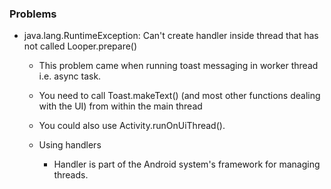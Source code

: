### Problems

* java.lang.RuntimeException: Can't create handler inside thread that has not called Looper.prepare()

	* This problem came when running toast messaging in worker thread i.e. async task.
	
	* You need to call Toast.makeText() (and most other functions dealing with the UI) from within the main thread
	
	* You could also use Activity.runOnUiThread().
	
	* Using handlers
	
		* Handler is part of the Android system's framework for managing threads.